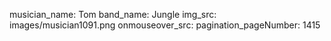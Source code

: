 musician_name: Tom
band_name: Jungle
img_src: images/musician1091.png
onmouseover_src: 
pagination_pageNumber: 1415